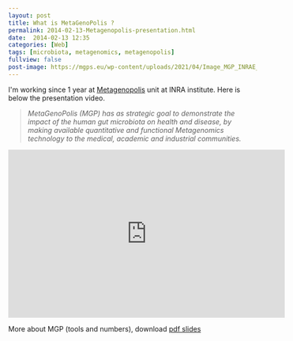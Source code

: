 ```yaml
---
layout: post
title: What is MetaGenoPolis ?
permalink: 2014-02-13-Metagenopolis-presentation.html
date:  2014-02-13 12:35
categories: [Web]
tags: [microbiota, metagenomics, metagenopolis]
fullview: false
post-image: https://mgps.eu/wp-content/uploads/2021/04/Image_MGP_INRAE_5.png
---
```



I'm working since 1 year at [Metagenopolis](http://www.mgps.eu/) unit at INRA institute. Here is below the presentation video.

> *MetaGenoPolis (MGP) has as strategic goal to demonstrate the impact of the human gut microbiota on health and disease, by making available quantitative and functional Metagenomics technology to the medical, academic and industrial communities.*

<iframe width="560" height="340" src="https://web.archive.org/web/20150804082101/http://inra-dam-videos-pad.brainsonic.com/1/20131001-155901/media_mp4_MD.mp4" frameborder="0" allowfullscreen></iframe>


More about MGP (tools and numbers), download [pdf slides](https://mgps.eu/wp-content/uploads/2020/11/texte_Metagenomique-fonctionnelle_24112020.pdf)
